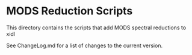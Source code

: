 # MODS Reduction Scripts

This directory contains the scripts that add MODS spectral reductions to xidl

See ChangeLog.md for a list of changes to the current version.
